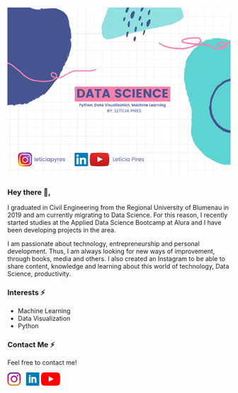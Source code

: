# [![Letícia Pires](https://github.com/letpires/letpires/blob/main/PYTHON%2C%20DATA%20VISUALIZATION%2C%20MACHINE%20LEARNING%20(1).png)](https://github.com/letpires/letpires/blob/main/PYTHON%2C%20DATA%20VISUALIZATION%2C%20MACHINE%20LEARNING%20(1).png)



### Hey there 👋,


I graduated in Civil Engineering from the Regional University of Blumenau in 2019 and am currently migrating to Data Science. For this reason, I recently started studies at the Applied Data Science Bootcamp at Alura and I have been developing projects in the area.


</ul>
I am passionate about technology, entrepreneurship and personal development. Thus, I am always looking for new ways of improvement, through books, media and others. I also created an Instagram to be able to share content, knowledge and learning about this world of technology, Data Science, productivity.
</ul>

### Interests ⚡

<ul>
  <li>Machine Learning</li>
  <li>Data Visualization</li>
  <li>Python</li>
</ul>



### Contact Me ⚡

Feel free to contact me!

<a href="https://www.instagram.com/leticiapyres/"><img height="30" src="https://github.com/Clalloures/Clalloures/blob/master/icon/instagram.jpg?raw=true"></a>&nbsp;&nbsp;
<a href="https://www.linkedin.com/in/leticia-pires/"><img height="30" src="https://github.com/Clalloures/Clalloures/blob/master/icon/linkedin.png?raw=true"></a>
<a href="https://www.youtube.com/channel/UC7C3taM54q4rsEIDPFNVsLg?view_as=subscriber"><img height="30" src="https://github.com/Clalloures/Clalloures/blob/master/icon/youtube.png?raw=true"></a>
